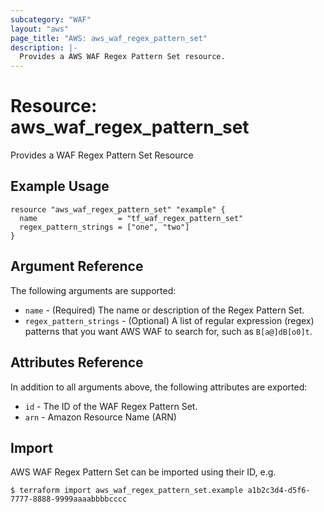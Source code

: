 ```yaml
---
subcategory: "WAF"
layout: "aws"
page_title: "AWS: aws_waf_regex_pattern_set"
description: |-
  Provides a AWS WAF Regex Pattern Set resource.
---
```


# Resource: aws_waf_regex_pattern_set

Provides a WAF Regex Pattern Set Resource

## Example Usage

```hcl
resource "aws_waf_regex_pattern_set" "example" {
  name                  = "tf_waf_regex_pattern_set"
  regex_pattern_strings = ["one", "two"]
}
```

## Argument Reference

The following arguments are supported:

* `name` - (Required) The name or description of the Regex Pattern Set.
* `regex_pattern_strings` - (Optional) A list of regular expression (regex) patterns that you want AWS WAF to search for, such as `B[a@]dB[o0]t`.

## Attributes Reference

In addition to all arguments above, the following attributes are exported:

* `id` - The ID of the WAF Regex Pattern Set.
* `arn` - Amazon Resource Name (ARN)

## Import

AWS WAF Regex Pattern Set can be imported using their ID, e.g.

```
$ terraform import aws_waf_regex_pattern_set.example a1b2c3d4-d5f6-7777-8888-9999aaaabbbbcccc
```
